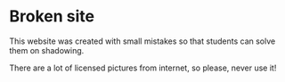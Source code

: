 # Broken site

This website was created with small mistakes so that students can solve them on shadowing.

There are a lot of licensed pictures from internet, so please, never use it! 
